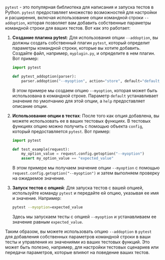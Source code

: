 `pytest` - это популярная библиотека для написания и запуска тестов в Python. `pytest` предоставляет множество возможностей для настройки и расширения, включая использование опции командной строки `--addoption`, которая позволяет вам добавить собственные параметры командной строки для ваших тестов. Вот как это работает:

1. **Создание плагина pytest**:
   Для использования опции `--addoption`, вы должны создать собственный плагин `pytest`, который определит параметры командной строки, которые вы хотите добавить. Создайте файл, например, `myplugin.py`, и определите в нем плагин. Вот пример:

   ```python
   import pytest

   def pytest_addoption(parser):
       parser.addoption("--myoption", action="store", default="default_value", help="Описание вашей опции")
   ```

   В этом примере мы создаем опцию `--myoption`, которая может быть использована в командной строке. Параметр `default` устанавливает значение по умолчанию для этой опции, а `help` предоставляет описание опции.

2. **Использование опции в тестах**:
   После того как опция добавлена, вы можете использовать ее в ваших тестовых функциях. В тестовых функциях опцию можно получить с помощью объекта `config`, который предоставляется `pytest`. Вот пример:

   ```python
   import pytest

   def test_example(request):
       my_option_value = request.config.getoption("--myoption")
       assert my_option_value == "expected_value"
   ```

   В этом примере мы получаем значение опции `--myoption` с помощью `request.config.getoption("--myoption")` и затем выполняем проверку на ожидаемое значение.

3. **Запуск тестов с опцией**:
   Для запуска тестов с вашей опцией, используйте команду `pytest` и передайте ей опцию, указывая ее имя и значение. Например:

   ```bash
   pytest --myoption=expected_value
   ```

   Здесь мы запускаем тесты с опцией `--myoption` и устанавливаем ее значение равным `expected_value`.

Таким образом, вы можете использовать опцию `--addoption` в `pytest` для добавления собственных параметров командной строки в ваши тесты и управления их значениями из ваших тестовых функций. Это может быть полезно, например, для настройки тестовых сценариев или передачи параметров, которые влияют на поведение ваших тестов.